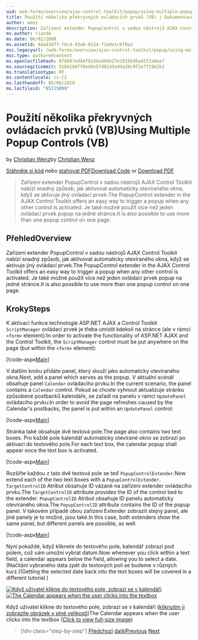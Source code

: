 ```yaml
---
uid: web-forms/overview/ajax-control-toolkit/popup/using-multiple-popup-controls-vb
title: Použití několika překryvných ovládacích prvků (VB) | Dokumentace Microsoftu
author: wenz
description: Zařízení extender PopupControl v sadou nástrojů AJAX Control Toolkit nabízí snadný způsob, jak aktivovat automaticky otevíraného okna, když se aktivuje jiný ovládací prvek. Je také možné použít m...
ms.author: riande
ms.date: 06/02/2008
ms.assetid: 4da43d77-f6c4-43a8-9124-f1e8e1c8f0a2
msc.legacyurl: /web-forms/overview/ajax-control-toolkit/popup/using-multiple-popup-controls-vb
msc.type: authoredcontent
ms.openlocfilehash: 6f8097ed64f81d8ad9de27e19195d9a4572a0ae7
ms.sourcegitcommit: 51b01b6ff8edde57d8243e4da28c9f1e7f1962b2
ms.translationtype: MT
ms.contentlocale: cs-CZ
ms.lasthandoff: 05/06/2019
ms.locfileid: "65115099"
---
```

# <a name="using-multiple-popup-controls-vb"></a><span data-ttu-id="0fe3d-104">Použití několika překryvných ovládacích prvků (VB)</span><span class="sxs-lookup"><span data-stu-id="0fe3d-104">Using Multiple Popup Controls (VB)</span></span>

<span data-ttu-id="0fe3d-105">by [Christian Wenz](https://github.com/wenz)</span><span class="sxs-lookup"><span data-stu-id="0fe3d-105">by [Christian Wenz](https://github.com/wenz)</span></span>

<span data-ttu-id="0fe3d-106">[Stáhněte si kód](http://download.microsoft.com/download/9/3/f/93f8daea-bebd-4821-833b-95205389c7d0/PopupControl1.vb.zip) nebo [stahovat PDF](http://download.microsoft.com/download/2/d/c/2dc10e34-6983-41d4-9c08-f78f5387d32b/popupcontrol1VB.pdf)</span><span class="sxs-lookup"><span data-stu-id="0fe3d-106">[Download Code](http://download.microsoft.com/download/9/3/f/93f8daea-bebd-4821-833b-95205389c7d0/PopupControl1.vb.zip) or [Download PDF](http://download.microsoft.com/download/2/d/c/2dc10e34-6983-41d4-9c08-f78f5387d32b/popupcontrol1VB.pdf)</span></span>

> <span data-ttu-id="0fe3d-107">Zařízení extender PopupControl v sadou nástrojů AJAX Control Toolkit nabízí snadný způsob, jak aktivovat automaticky otevíraného okna, když se aktivuje jiný ovládací prvek.</span><span class="sxs-lookup"><span data-stu-id="0fe3d-107">The PopupControl extender in the AJAX Control Toolkit offers an easy way to trigger a popup when any other control is activated.</span></span> <span data-ttu-id="0fe3d-108">Je také možné použít více než jeden ovládací prvek popup na jedné stránce.</span><span class="sxs-lookup"><span data-stu-id="0fe3d-108">It is also possible to use more than one popup control on one page.</span></span>

## <a name="overview"></a><span data-ttu-id="0fe3d-109">Přehled</span><span class="sxs-lookup"><span data-stu-id="0fe3d-109">Overview</span></span>

<span data-ttu-id="0fe3d-110">Zařízení extender PopupControl v sadou nástrojů AJAX Control Toolkit nabízí snadný způsob, jak aktivovat automaticky otevíraného okna, když se aktivuje jiný ovládací prvek.</span><span class="sxs-lookup"><span data-stu-id="0fe3d-110">The PopupControl extender in the AJAX Control Toolkit offers an easy way to trigger a popup when any other control is activated.</span></span> <span data-ttu-id="0fe3d-111">Je také možné použít více než jeden ovládací prvek popup na jedné stránce.</span><span class="sxs-lookup"><span data-stu-id="0fe3d-111">It is also possible to use more than one popup control on one page.</span></span>

## <a name="steps"></a><span data-ttu-id="0fe3d-112">Kroky</span><span class="sxs-lookup"><span data-stu-id="0fe3d-112">Steps</span></span>

<span data-ttu-id="0fe3d-113">K aktivaci funkce technologie ASP.NET AJAX a Control Toolkit `ScriptManager` ovládací prvek je třeba umístit kdekoli na stránce (ale v rámci `<form>` element):</span><span class="sxs-lookup"><span data-stu-id="0fe3d-113">In order to activate the functionality of ASP.NET AJAX and the Control Toolkit, the `ScriptManager` control must be put anywhere on the page (but within the `<form>` element):</span></span>

[!code-aspx[Main](using-multiple-popup-controls-vb/samples/sample1.aspx)]

<span data-ttu-id="0fe3d-114">V dalším kroku přidáte panel, který slouží jako automaticky otevíraného okna.</span><span class="sxs-lookup"><span data-stu-id="0fe3d-114">Next, add a panel which serves as the popup.</span></span> <span data-ttu-id="0fe3d-115">V aktuální scénář obsahuje panel `Calendar` ovládacího prvku.</span><span class="sxs-lookup"><span data-stu-id="0fe3d-115">In the current scenario, the panel contains a `Calendar` control.</span></span> <span data-ttu-id="0fe3d-116">Pokud se chcete vyhnout aktualizuje stránku způsobené postbacků kalendáře, se zařadí na panelu v rámci `UpdatePanel` ovládacího prvku:</span><span class="sxs-lookup"><span data-stu-id="0fe3d-116">In order to avoid the page refreshes caused by the Calendar's postbacks, the panel is put within an `UpdatePanel` control:</span></span>

[!code-aspx[Main](using-multiple-popup-controls-vb/samples/sample2.aspx)]

<span data-ttu-id="0fe3d-117">Stránka také obsahuje dvě textová pole.</span><span class="sxs-lookup"><span data-stu-id="0fe3d-117">The page also contains two text boxes.</span></span> <span data-ttu-id="0fe3d-118">Pro každé pole kalendář automaticky otevírané okno se zobrazí po aktivaci do textového pole.</span><span class="sxs-lookup"><span data-stu-id="0fe3d-118">For each text box, the calendar popup shall appear once the text box is activated.</span></span>

[!code-aspx[Main](using-multiple-popup-controls-vb/samples/sample3.aspx)]

<span data-ttu-id="0fe3d-119">Rozšiřte každou z tato dvě textová pole se teď `PopupControlExtender`.</span><span class="sxs-lookup"><span data-stu-id="0fe3d-119">Now extend each of the two text boxes with a `PopupControlExtender`.</span></span> <span data-ttu-id="0fe3d-120">`TargetControlID` Atribut obsahuje ID vázané na zařízení extender ovládacího prvku.</span><span class="sxs-lookup"><span data-stu-id="0fe3d-120">The `TargetControlID` attribute provides the ID of the control tied to the extender.</span></span> <span data-ttu-id="0fe3d-121">`PopupControlID` Atribut obsahuje ID panelu automaticky otevíraného okna.</span><span class="sxs-lookup"><span data-stu-id="0fe3d-121">The `PopupControlID` attribute contains the ID of the popup panel.</span></span> <span data-ttu-id="0fe3d-122">V takovém případě obou zařízení Extender zobrazit stejný panel, ale jiné panely je to možné, jsou také.</span><span class="sxs-lookup"><span data-stu-id="0fe3d-122">In this case, both extenders show the same panel, but different panels are possible, as well.</span></span>

[!code-aspx[Main](using-multiple-popup-controls-vb/samples/sample4.aspx)]

<span data-ttu-id="0fe3d-123">Nyní pokaždé, když kliknete do textového pole, kalendář zobrazí pod polem, což vám umožní vybrat datum.</span><span class="sxs-lookup"><span data-stu-id="0fe3d-123">Now whenever you click within a text field, a calendar appears below the field, allowing you to select a date.</span></span> <span data-ttu-id="0fe3d-124">(Načítání vybraného data zpět do textových polí se budeme v různých kurz.)</span><span class="sxs-lookup"><span data-stu-id="0fe3d-124">(Getting the selected date back into the text boxes will be covered in a different tutorial.)</span></span>

<span data-ttu-id="0fe3d-125">[![Když uživatel klikne do textového pole, zobrazí se v kalendáři](using-multiple-popup-controls-vb/_static/image2.png)](using-multiple-popup-controls-vb/_static/image1.png)</span><span class="sxs-lookup"><span data-stu-id="0fe3d-125">[![The Calendar appears when the user clicks into the textbox](using-multiple-popup-controls-vb/_static/image2.png)](using-multiple-popup-controls-vb/_static/image1.png)</span></span>

<span data-ttu-id="0fe3d-126">Když uživatel klikne do textového pole, zobrazí se v kalendáři ([kliknutím ji zobrazíte obrázek v plné velikosti](using-multiple-popup-controls-vb/_static/image3.png))</span><span class="sxs-lookup"><span data-stu-id="0fe3d-126">The Calendar appears when the user clicks into the textbox ([Click to view full-size image](using-multiple-popup-controls-vb/_static/image3.png))</span></span>

> [!div class="step-by-step"]
> <span data-ttu-id="0fe3d-127">[Předchozí](handling-postbacks-from-a-popup-control-without-an-updatepanel-cs.md)
> [další](handling-postbacks-from-a-popup-control-with-an-updatepanel-vb.md)</span><span class="sxs-lookup"><span data-stu-id="0fe3d-127">[Previous](handling-postbacks-from-a-popup-control-without-an-updatepanel-cs.md)
[Next](handling-postbacks-from-a-popup-control-with-an-updatepanel-vb.md)</span></span>
